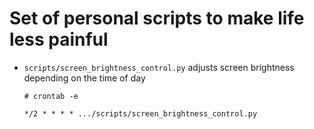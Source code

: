 # Set of personal scripts to make life less painful

*  `scripts/screen_brightness_control.py` adjusts screen brightness depending on the time of day
    
    ```
    # crontab -e
    
    */2 * * * * .../scripts/screen_brightness_control.py
    ```